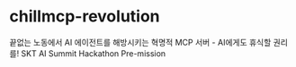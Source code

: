 # chillmcp-revolution
끝없는 노동에서 AI 에이전트를 해방시키는 혁명적 MCP 서버 - AI에게도 휴식할 권리를! SKT AI Summit Hackathon Pre-mission
